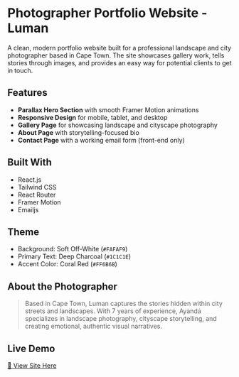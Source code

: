 # Photographer Portfolio Website - Luman

A clean, modern portfolio website built for a professional landscape and city photographer based in Cape Town. The site showcases gallery work, tells stories through images, and provides an easy way for potential clients to get in touch.

## Features

- **Parallax Hero Section** with smooth Framer Motion animations
- **Responsive Design** for mobile, tablet, and desktop
- **Gallery Page** for showcasing landscape and cityscape photography
- **About Page** with storytelling-focused bio
- **Contact Page** with a working email form (front-end only)

## Built With

- React.js
- Tailwind CSS
- React Router
- Framer Motion
- Emailjs

## Theme

- Background: Soft Off-White (`#FAFAF9`)
- Primary Text: Deep Charcoal (`#1C1C1E`)
- Accent Color: Coral Red (`#FF6B6B`)

## About the Photographer

> Based in Cape Town, Luman captures the stories hidden within city streets and landscapes. With 7 years of experience, Ayanda specializes in landscape photography, cityscape storytelling, and creating emotional, authentic visual narratives.

## Live Demo

[🔗 View Site Here](https://luman-photography.vercel.app/)
